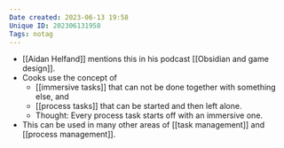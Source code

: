 ```yaml
---
Date created: 2023-06-13 19:58
Unique ID: 202306131958
Tags: notag
---
```

- [[Aidan Helfand]] mentions this in his podcast [[Obsidian and game design]].
- Cooks use the concept of 
	- [[immersive tasks]] that can not be done together with something else, and
	- [[process tasks]] that can be started and then left alone.
	- Thought: Every process task starts off with an immersive one.
- This can be used in many other areas of [[task management]] and [[process management]].